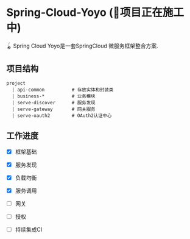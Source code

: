 # Spring-Cloud-Yoyo (:construction:项目正在施工中)
🪀 Spring Cloud Yoyo是一套SpringCloud 微服务框架整合方案.

## 项目结构
```
project
  | api-common          # 存放实体和封装类
  | business-*          # 业务模块
  | serve-discover      # 服务发现
  | serve-gateway       # 网关服务
  | serve-oauth2        # OAuth2认证中心
```

## 工作进度

- [x] 框架基础
- [x] 服务发现
- [x] 负载均衡
- [x] 服务调用
- [ ] 网关
- [ ] 授权
- [ ] 持续集成CI


